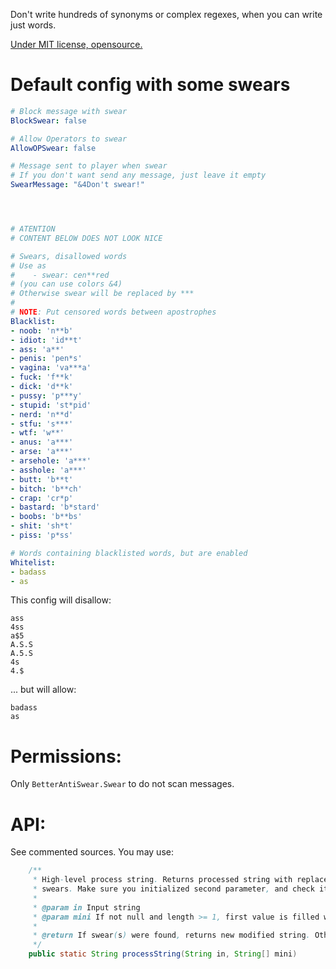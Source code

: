 Don't write hundreds of synonyms or complex regexes, when you can write just words.

[Under MIT license, opensource.](https://github.com/wordnice/BetterAntiSwear)


# Default config with some swears

```yaml
# Block message with swear
BlockSwear: false

# Allow Operators to swear
AllowOPSwear: false

# Message sent to player when swear
# If you don't want send any message, just leave it empty
SwearMessage: "&4Don't swear!"




# ATENTION
# CONTENT BELOW DOES NOT LOOK NICE

# Swears, disallowed words
# Use as
#    - swear: cen**red
# (you can use colors &4)
# Otherwise swear will be replaced by ***
# 
# NOTE: Put censored words between apostrophes
Blacklist:
- noob: 'n**b'
- idiot: 'id**t'
- ass: 'a**'
- penis: 'pen*s'
- vagina: 'va***a'
- fuck: 'f**k'
- dick: 'd**k'
- pussy: 'p***y'
- stupid: 'st*pid'
- nerd: 'n**d'
- stfu: 's***'
- wtf: 'w**'
- anus: 'a***'
- arse: 'a***'
- arsehole: 'a***'
- asshole: 'a***'
- butt: 'b**t'
- bitch: 'b**ch'
- crap: 'cr*p'
- bastard: 'b*stard'
- boobs: 'b**bs'
- shit: 'sh*t'
- piss: 'p*ss'

# Words containing blacklisted words, but are enabled
Whitelist:
- badass
- as

```

This config will disallow:

```
ass
4ss
a$5
A.S.S
A.5.S
4s
4.$
```

... but will allow:

```
badass
as
```


# Permissions:

Only `BetterAntiSwear.Swear` to do not scan messages.


# API:

See commented sources. You may use:

```java
	/**
	 * High-level process string. Returns processed string with replaced
	 * swears. Make sure you initialized second parameter, and check it if needed.
	 * 
	 * @param in Input string
	 * @param mini If not null and length >= 1, first value is filled with minimalized string
	 * 
	 * @return If swear(s) were found, returns new modified string. Otherwise returns `null`
	 */
	public static String processString(String in, String[] mini)
```

